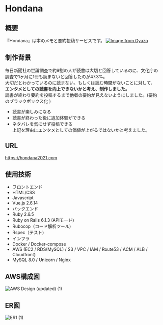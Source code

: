 # Hondana

## 概要
『Hondana』は本のメモと要約投稿サービスです。
[![Image from Gyazo](https://i.gyazo.com/23a3c8b23472f11a789829e35dd7fdf1.png)](https://gyazo.com/23a3c8b23472f11a789829e35dd7fdf1)

## 制作背景
毎日新聞社の世論調査で約9割の人が読書は大切と回答しているのに、文化庁の調査で1ヶ月に1冊も読まないと回答したのが47.3%。
<br>大切だとわかっているのに読まない。もしくは読む時間がないことに対して、
<br>**エンタメとしての読書を向上できないかと考え、制作しました。**
<br>読書が終わり要約を投稿するまで他者の要約が見えないようにしました。(要約のブラックボックス化
)
<br>
* 読書が楽しみになる
* 読書が終わった後に追加体験ができる
* ネタバレを気にせず投稿できる
<br>上記を理由にエンタメとしての価値が上がるではないかと考えました。

## URL
https://hondana2021.com
<br>

## 使用技術
* フロントエンド
 * HTML/CSS
 * Javascript
 * Vue.js 2.6.14
* バックエンド
 * Ruby 2.6.5
 * Ruby on Rails 6.1.3 (APIモード)
 * Rubocop（コード解析ツール)
 * Rspec（テスト)
* インフラ
 * Docker / Docker-compose
 * AWS (EC2 / RDS(MySQL) / S3 / VPC / IAM / Route53 / ACM / ALB / Cloudfront)
 * MySQL 8.0 / Unicorn / Nginx

## AWS構成図
![AWS Design (updated) (1)](https://user-images.githubusercontent.com/69581420/122664135-6c00ce80-d1da-11eb-823d-cb06fe7f0d74.png)

## ER図
![ER1 (1)](https://user-images.githubusercontent.com/69581420/122664155-88047000-d1da-11eb-8585-5d03298d56a7.png)




